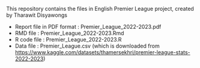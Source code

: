 This repository contains the files in English Premier League project, created by Tharawit Disyawongs

- Report file in PDF format : Premier_League_2022-2023.pdf
- RMD file : Premier_League_2022-2023.Rmd
- R code file : Premier_League_2022-2023.R
- Data file : Premier_League.csv (which is downloaded from https://www.kaggle.com/datasets/thamersekhri/premier-league-stats-2022-2023)



